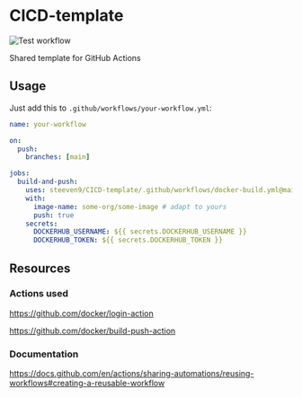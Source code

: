 # CICD-template

![Test workflow](https://github.com/steeven9/CICD-template/actions/workflows/test.yml/badge.svg)

Shared template for GitHub Actions

## Usage

Just add this to `.github/workflows/your-workflow.yml`:

```yaml
name: your-workflow

on:
  push:
    branches: [main]

jobs:
  build-and-push:
    uses: steeven9/CICD-template/.github/workflows/docker-build.yml@main
    with:
      image-name: some-org/some-image # adapt to yours
      push: true
    secrets:
      DOCKERHUB_USERNAME: ${{ secrets.DOCKERHUB_USERNAME }}
      DOCKERHUB_TOKEN: ${{ secrets.DOCKERHUB_TOKEN }}
```

## Resources

### Actions used

<https://github.com/docker/login-action>

<https://github.com/docker/build-push-action>

### Documentation

<https://docs.github.com/en/actions/sharing-automations/reusing-workflows#creating-a-reusable-workflow>
